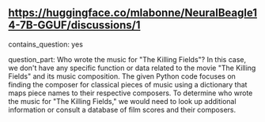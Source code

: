 ## https://huggingface.co/mlabonne/NeuralBeagle14-7B-GGUF/discussions/1

contains_question: yes

question_part: 
Who wrote the music for "The Killing Fields"?
In this case, we don't have any specific function or data related to the movie "The Killing Fields" and its music composition. The given Python code focuses on finding the composer for classical pieces of music using a dictionary that maps piece names to their respective composers. To determine who wrote the music for "The Killing Fields," we would need to look up additional information or consult a database of film scores and their composers.
